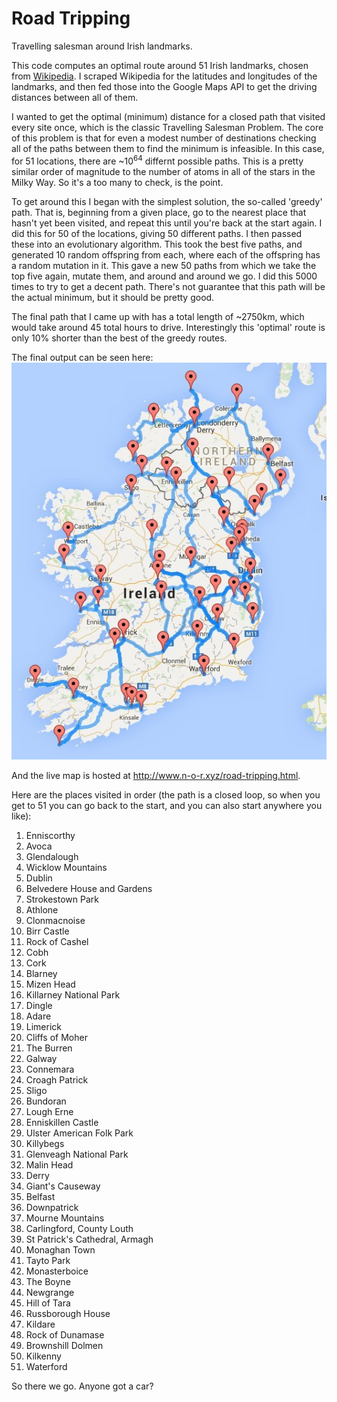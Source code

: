 # Road Tripping
Travelling salesman around Irish landmarks.

This code computes an optimal route around 51 Irish landmarks, chosen from  [Wikipedia](https://en.wikipedia.org/wiki/List_of_tourist_attractions_in_Ireland). I scraped Wikipedia for the latitudes and longitudes of the landmarks, and then fed those into the Google Maps API to get the driving distances between all of them.

I wanted to get the optimal (minimum) distance for a closed path that visited every site once, which is the classic Travelling Salesman Problem. The core of this problem is that for even a modest number of destinations checking all of the paths between them to find the minimum is infeasible. In this case, for 51 locations, there are ~10<sup>64</sup> differnt possible paths. This is a pretty similar order of magnitude to the number of atoms in all of the stars in the Milky Way. So it's a too many to check, is the point. 

To get around this I began with the simplest solution, the so-called 'greedy' path. That is, beginning from a given place, go to the nearest place that hasn't yet been visited, and repeat this until you're back at the start again. I did this for 50 of the locations, giving 50 different paths. I then passed these into an evolutionary algorithm. This took the best five paths, and generated 10 random offspring from each, where each of the offspring has a random mutation in it. This gave a new 50 paths from which we take the top five again, mutate them, and around and around we go. I did this 5000 times to try to get a decent path. There's not guarantee that this path will be the actual minimum, but it should be pretty good.

The final path that I came up with has a total length of ~2750km, which would take around 45 total hours to drive. Interestingly this 'optimal' route is only 10% shorter than the best of the greedy routes.

The final output can be seen here:  
![Map](https://github.com/neal-o-r/road-tripping/blob/master/map.jpg)

And the live map is hosted at http://www.n-o-r.xyz/road-tripping.html.

Here are the places visited in order (the path is a closed loop, so when you get to 51 you can go back to the start, and you can also start anywhere you like):

1. Enniscorthy
2. Avoca
3. Glendalough
4. Wicklow Mountains
5. Dublin
6. Belvedere House and Gardens
7. Strokestown Park
8. Athlone
9. Clonmacnoise
10. Birr Castle
11. Rock of Cashel
12. Cobh
13. Cork
14. Blarney
15. Mizen Head
16. Killarney National Park
17. Dingle
18. Adare
19. Limerick
20. Cliffs of Moher
21. The Burren
22. Galway
23. Connemara
24. Croagh Patrick
25. Sligo
26. Bundoran
27. Lough Erne
28. Enniskillen Castle
29. Ulster American Folk Park
30. Killybegs
31. Glenveagh National Park
32. Malin Head
33. Derry
34. Giant's Causeway
35. Belfast
36. Downpatrick
37. Mourne Mountains
38. Carlingford, County Louth
39. St Patrick's Cathedral, Armagh
40. Monaghan Town
41. Tayto Park
42. Monasterboice
43. The Boyne
44. Newgrange
45. Hill of Tara
46. Russborough House
47. Kildare
48. Rock of Dunamase
49. Brownshill Dolmen
50. Kilkenny
51. Waterford

So there we go. Anyone got a car?
